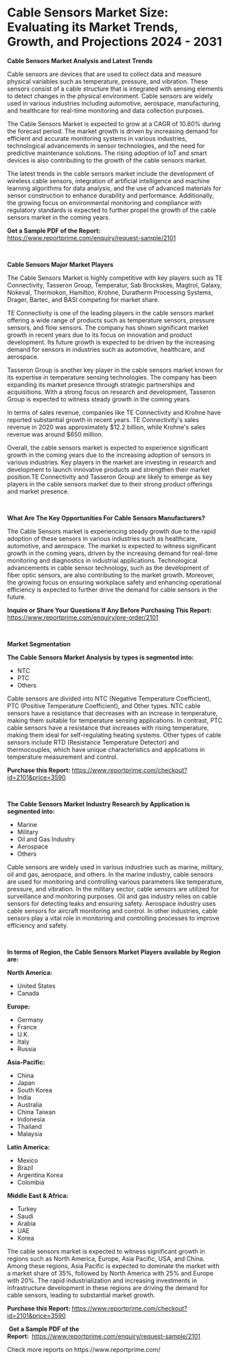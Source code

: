 <p><h1>Cable Sensors Market Size: Evaluating its Market Trends, Growth, and Projections 2024 - 2031</h1></p><p><strong>Cable Sensors Market Analysis and Latest Trends</strong></p>
<p><p>Cable sensors are devices that are used to collect data and measure physical variables such as temperature, pressure, and vibration. These sensors consist of a cable structure that is integrated with sensing elements to detect changes in the physical environment. Cable sensors are widely used in various industries including automotive, aerospace, manufacturing, and healthcare for real-time monitoring and data collection purposes.</p><p>The Cable Sensors Market is expected to grow at a CAGR of 10.60% during the forecast period. The market growth is driven by increasing demand for efficient and accurate monitoring systems in various industries, technological advancements in sensor technologies, and the need for predictive maintenance solutions. The rising adoption of IoT and smart devices is also contributing to the growth of the cable sensors market.</p><p>The latest trends in the cable sensors market include the development of wireless cable sensors, integration of artificial intelligence and machine learning algorithms for data analysis, and the use of advanced materials for sensor construction to enhance durability and performance. Additionally, the growing focus on environmental monitoring and compliance with regulatory standards is expected to further propel the growth of the cable sensors market in the coming years.</p></p>
<p><strong>Get a Sample PDF of the Report:&nbsp;</strong> <a href="https://www.reportprime.com/enquiry/request-sample/2101">https://www.reportprime.com/enquiry/request-sample/2101</a></p>
<p>&nbsp;</p>
<p><strong>Cable Sensors Major Market Players</strong></p>
<p><p>The Cable Sensors Market is highly competitive with key players such as TE Connectivity, Tasseron Group, Temperatur, Sab Brockskes, Magtrol, Galaxy, Nokeval, Thermokon, Hamilton, Krohne, Duratherm Processing Systems, Drager, Bartec, and BASI competing for market share.</p><p>TE Connectivity is one of the leading players in the cable sensors market offering a wide range of products such as temperature sensors, pressure sensors, and flow sensors. The company has shown significant market growth in recent years due to its focus on innovation and product development. Its future growth is expected to be driven by the increasing demand for sensors in industries such as automotive, healthcare, and aerospace.</p><p>Tasseron Group is another key player in the cable sensors market known for its expertise in temperature sensing technologies. The company has been expanding its market presence through strategic partnerships and acquisitions. With a strong focus on research and development, Tasseron Group is expected to witness steady growth in the coming years.</p><p>In terms of sales revenue, companies like TE Connectivity and Krohne have reported substantial growth in recent years. TE Connectivity's sales revenue in 2020 was approximately $12.2 billion, while Krohne's sales revenue was around $650 million.</p><p>Overall, the cable sensors market is expected to experience significant growth in the coming years due to the increasing adoption of sensors in various industries. Key players in the market are investing in research and development to launch innovative products and strengthen their market position.TE Connectivity and Tasseron Group are likely to emerge as key players in the cable sensors market due to their strong product offerings and market presence.</p></p>
<p>&nbsp;</p>
<p><strong>What Are The Key Opportunities For Cable Sensors Manufacturers?</strong></p>
<p><p>The Cable Sensors market is experiencing steady growth due to the rapid adoption of these sensors in various industries such as healthcare, automotive, and aerospace. The market is expected to witness significant growth in the coming years, driven by the increasing demand for real-time monitoring and diagnostics in industrial applications. Technological advancements in cable sensor technology, such as the development of fiber optic sensors, are also contributing to the market growth. Moreover, the growing focus on ensuring workplace safety and enhancing operational efficiency is expected to further drive the demand for cable sensors in the future.</p></p>
<p><strong>Inquire or Share Your Questions If Any Before Purchasing This Report:</strong> <a href="https://www.reportprime.com/enquiry/pre-order/2101">https://www.reportprime.com/enquiry/pre-order/2101</a></p>
<p>&nbsp;</p>
<p><strong>Market Segmentation</strong></p>
<p><strong>The Cable Sensors Market Analysis by types is segmented into:</strong></p>
<p><ul><li>NTC</li><li>PTC</li><li>Others</li></ul></p>
<p><p>Cable sensors are divided into NTC (Negative Temperature Coefficient), PTC (Positive Temperature Coefficient), and Other types. NTC cable sensors have a resistance that decreases with an increase in temperature, making them suitable for temperature sensing applications. In contrast, PTC cable sensors have a resistance that increases with rising temperature, making them ideal for self-regulating heating systems. Other types of cable sensors include RTD (Resistance Temperature Detector) and thermocouples, which have unique characteristics and applications in temperature measurement and control.</p></p>
<p><strong>Purchase this Report:&nbsp;</strong><a href="https://www.reportprime.com/checkout?id=2101&price=3590">https://www.reportprime.com/checkout?id=2101&price=3590</a></p>
<p>&nbsp;</p>
<p><strong>The Cable Sensors Market Industry Research by Application is segmented into:</strong></p>
<p><ul><li>Marine</li><li>Military</li><li>Oil and Gas Industry</li><li>Aerospace</li><li>Others</li></ul></p>
<p><p>Cable sensors are widely used in various industries such as marine, military, oil and gas, aerospace, and others. In the marine industry, cable sensors are used for monitoring and controlling various parameters like temperature, pressure, and vibration. In the military sector, cable sensors are utilized for surveillance and monitoring purposes. Oil and gas industry relies on cable sensors for detecting leaks and ensuring safety. Aerospace industry uses cable sensors for aircraft monitoring and control. In other industries, cable sensors play a vital role in monitoring and controlling processes to improve efficiency and safety.</p></p>
<p>&nbsp;</p>
<p><strong>In terms of Region, the Cable Sensors Market Players available by Region are:</strong></p>
<p>
    <p> <strong> North America: </strong>
        <ul>
            <li>United States</li>
            <li>Canada</li>
        </ul>
        </p> 
    <p> <strong> Europe: </strong>
        <ul>
            <li>Germany</li>
            <li>France</li>
            <li>U.K.</li>
            <li>Italy</li>
            <li>Russia</li>
        </ul>
        </p> 
    <p> <strong> Asia-Pacific: </strong>
        <ul>
            <li>China</li>
            <li>Japan</li>
            <li>South Korea</li>
            <li>India</li>
            <li>Australia</li>
            <li>China Taiwan</li>
            <li>Indonesia</li>
            <li>Thailand</li>
            <li>Malaysia</li>
        </ul>
        </p> 
    <p> <strong> Latin America: </strong>
        <ul>
            <li>Mexico</li>
            <li>Brazil</li>
            <li>Argentina Korea</li>
            <li>Colombia</li>
        </ul>
        </p> 
    <p> <strong> Middle East & Africa: </strong>
        <ul>
            <li>Turkey</li>
            <li>Saudi</li>
            <li>Arabia</li>
            <li>UAE</li>
            <li>Korea</li>
        </ul>
    </p>
    </p>
<p><p>The cable sensors market is expected to witness significant growth in regions such as North America, Europe, Asia Pacific, USA, and China. Among these regions, Asia Pacific is expected to dominate the market with a market share of 35%, followed by North America with 25% and Europe with 20%. The rapid industrialization and increasing investments in infrastructure development in these regions are driving the demand for cable sensors, leading to substantial market growth.</p></p>
<p><strong>Purchase this Report: </strong><a href="https://www.reportprime.com/checkout?id=2101&price=3590">https://www.reportprime.com/checkout?id=2101&price=3590</a></p>
<p>&nbsp;<strong>Get a Sample PDF of the Report:&nbsp;&nbsp;</strong><a href="https://www.reportprime.com/enquiry/request-sample/2101">https://www.reportprime.com/enquiry/request-sample/2101</a></p>
<p><strong></strong></p>
<p>Check more reports on https://www.reportprime.com/</p>